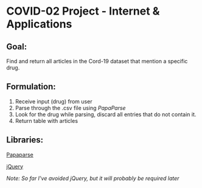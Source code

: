 # COVID-02 Project - Internet & Applications

## Goal:
Find and return all articles in the Cord-19 dataset that mention a specific drug.

## Formulation:
1. Receive input (drug) from user
2. Parse through the .csv file using *PapaParse*
3. Look for the drug while parsing, discard all entries that do not contain it.
4. Return table with articles

## Libraries:

[Papaparse](https://www.papaparse.com/)

[jQuery](https://jquery.com/)

*Note:
So far I've avoided jQuery, but it will probably be required later*
